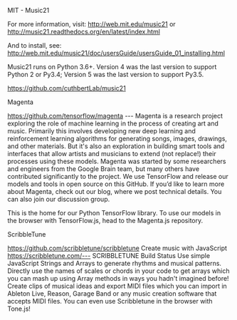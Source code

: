 MIT - Music21

For more information, visit: http://web.mit.edu/music21 or http://music21.readthedocs.org/en/latest/index.html

And to install, see: http://web.mit.edu/music21/doc/usersGuide/usersGuide_01_installing.html

Music21 runs on Python 3.6+. Version 4 was the last version to support Python 2 or Py3.4; 
Version 5 was the last version to support Py3.5.

https://github.com/cuthbertLab/music21


Magenta

https://github.com/tensorflow/magenta --- 
Magenta is a research project exploring the role of machine learning in the process of creating art and music. 
Primarily this involves developing new deep learning and reinforcement learning algorithms for generating songs, images, drawings, and other materials. 
But it's also an exploration in building smart tools and interfaces that allow artists and musicians to extend (not replace!) their processes using these models. 
Magenta was started by some researchers and engineers from the Google Brain team, but many others have contributed significantly to the project. 
We use TensorFlow and release our models and tools in open source on this GitHub. 
If you’d like to learn more about Magenta, check out our blog, where we post technical details. 
You can also join our discussion group.

This is the home for our Python TensorFlow library. To use our models in the browser with TensorFlow.js, head to the Magenta.js repository.


ScribbleTune

https://github.com/scribbletune/scribbletune Create music with JavaScript https://scribbletune.com/--- SCRIBBLETUNE
Build Status
Use simple JavaScript Strings and Arrays to generate rhythms and musical patterns. 
Directly use the names of scales or chords in your code to get arrays which you can mash up using Array methods in ways you hadn't imagined before! 
Create clips of musical ideas and export MIDI files which you can import in Ableton Live, Reason, Garage Band or any music creation software that accepts MIDI files. 
You can even use Scribbletune in the browser with Tone.js!

